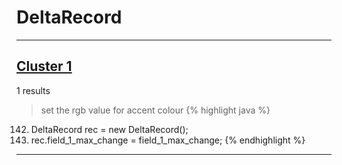 # DeltaRecord

***

## [Cluster 1](./1)
1 results
> set the rgb value for accent colour 
{% highlight java %}
142. DeltaRecord rec = new DeltaRecord();
143. rec.field_1_max_change = field_1_max_change;
{% endhighlight %}

***

